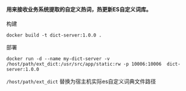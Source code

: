 #### 用来接收业务系统提取的自定义热词，热更新ES自定义词库。

构建
```
docker build -t dict-server:1.0.0 .
```

部署
```
docker run -d --name my-dict-server -v /host/path/ext_dict:/usr/src/app/static:rw -p 10006:10006  dict-server:1.0.0
```
`/host/path/ext_dict` 替换为宿主机实际es自定义词典文件路径